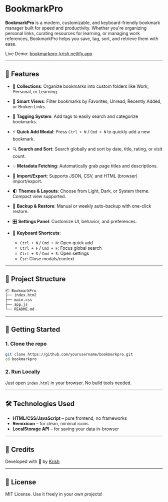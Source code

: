 # BookmarkPro

**BookmarkPro** is a modern, customizable, and keyboard-friendly bookmark manager built for speed and productivity. Whether you're organizing personal links, curating resources for learning, or managing work references, BookmarkPro helps you save, tag, sort, and retrieve them with ease.

Live Demo: [bookmarkpro-krish.netlify.app](https://bookmarkpro-krish.netlify.app/)

---

## 🔧 Features

* 🧩 **Collections**: Organize bookmarks into custom folders like Work, Personal, or Learning.
* 🔖 **Smart Views**: Filter bookmarks by Favorites, Unread, Recently Added, or Broken Links.
* 📎 **Tagging System**: Add tags to easily search and categorize bookmarks.
* ⚡ **Quick Add Modal**: Press `Ctrl + N` / `Cmd + N` to quickly add a new bookmark.
* 🔍 **Search and Sort**: Search globally and sort by date, title, rating, or visit count.
* 💡 **Metadata Fetching**: Automatically grab page titles and descriptions.
* 📁 **Import/Export**: Supports JSON, CSV, and HTML (browser) import/export.
* 🌓 **Themes & Layouts**: Choose from Light, Dark, or System theme. Compact view supported.
* 💾 **Backup & Restore**: Manual or weekly auto-backup with one-click restore.
* 🎛️ **Settings Panel**: Customize UI, behavior, and preferences.
* 🎹 **Keyboard Shortcuts**:

  * `Ctrl + N` / `Cmd + N`: Open quick add
  * `Ctrl + F` / `Cmd + F`: Focus global search
  * `Ctrl + S` / `Cmd + S`: Open settings
  * `Esc`: Close modals/context

---

## 📁 Project Structure

```bash
📦 BookmarkPro
├── index.html
├── main.css
├── app.js
└── README.md
```

---

## 🚀 Getting Started

### 1. Clone the repo

```bash
git clone https://github.com/yourusername/bookmarkpro.git
cd bookmarkpro
```

### 2. Run Locally

Just open `index.html` in your browser. No build tools needed.

---

## 🛠 Technologies Used

* **HTML/CSS/JavaScript** – pure frontend, no frameworks
* **Remixicon** – for clean, minimal icons
* **LocalStorage API** – for saving your data in-browser

---

## 📝 Credits

Developed with 💙 by [Krish](https://www.linkedin.com/in/patelkrish0/)

---

## 📄 License

MIT License. Use it freely in your own projects!
